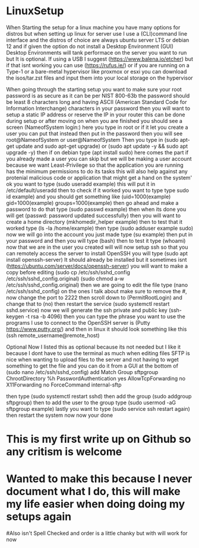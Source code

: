 # LinuxSetup
When Starting the setup for a linux machine you have many options for distros but when setting up linux for server use I use a (CLI)command line interface and the distros of choice are always ubuntu server LTS or debian 12 and if given the option do not install a Desktop Environment (GUI)
Desktop Environments will tank performace on the server you want to run but It is optional. If using a USB I suggest (https://www.balena.io/etcher) but if that isnt working you can use (https://rufus.ie/) or if you are running on a Type-1 or a bare-metal hypervisor like proxmox or esxi you can download the isos/tar.zst files and input them into your local storage on the hypervisor

When going through the starting setup you want to make sure your root password is as secure as it can be per NIST 800-63b the password should be least 8 characters long and having ASCII (American Standard Code for Information Interchange) characters in your password
then you will want to setup a static IP address or reserve the IP in your router this can be done during setup or after
moving on when you are finished you should see a screen (NameofSystem login:) here you type in root or if it let you create a user you can put that instead then put in the password then you will see root@NameofSystem or user@NameofSystem
Then you type in (sudo apt-get update and sudo apt-get upgrade) or (sudo apt update -y && sudo apt upgrade -y) then if on debian type (apt install sudo)
here comes the part if you already made a user you can skip but we will be making a user account because we want Least-Privilege so that the application you are running has the minimum permissions to do its tasks this will also help against any protenial malicious code or application that might get a hand on the system'
ok you want to type (sudo useradd example) this will put it in /etc/default/useradd then to check if it worked you want to type type sudo id example) and you should get something like (uid=1000(example) gid=1000(example) groups=1000(example)
then go ahead and make a password to do that type (sudo passwd example) then when its done you will get (passwd: password updated successfully) then you will want to create a home directory (mkhomedir_helper example) then to test that it worked type (ls -la /home/example) then type (sudo adduser example sudo)
now we will go into the account you just made type (su example) then put in your password and then you will type (bash) then to test it type (whoami)
now that we are in the user you created will will now setup ssh so that you can remotely access the server to install OpenSSH you will type (sudo apt install openssh-server) It should already be installed but it sometimes isnt 
(https://ubuntu.com/server/docs/openssh-server) you will want to make a copy before editing (sudo cp /etc/ssh/sshd_config /etc/ssh/sshd_config.original) (sudo chmod a-w /etc/ssh/sshd_config.original) then we are going to edit the file type (nano /etc/ssh/sshd_config)
on the ones I talk about make sure to remove the #, now change the port to 2222 then scroll down to (PermitRootLogin) and change that to (no)
then restart the service (sudo systemctl restart sshd.service) now we will generate the ssh private and public key (ssh-keygen -t rsa -b 4096) then you can type the phrase you want to use 
the programs I use to connect to the OpenSSH server is (Putty https://www.putty.org/) and then in linux it should look something like this (ssh remote_username@remote_host)

Optional 
Now I listed this as optional because its not needed but I like it because I dont have to use the terminal as much when editing files
SFTP is nice when wanting to upload files to the server and not having to wget something to get the file and you can do it from a GUI
at the bottom of (sudo nano /etc/ssh/sshd_config) add
Match Group sftpgroup
    ChrootDirectory %h
 PasswordAuthentication yes
 AllowTcpForwarding no
 X11Forwarding no
 ForceCommand internal-sftp
 
 then type (sudo systemctl restart sshd) then add the group (sudo addgroup sftpgroup)
 then to add the user to the group type (sudo usermod -aG sftpgroup example)
 lastly you want to  type (sudo service ssh restart again) then restart the system now now your done
 
 # This is my first write up on Github so any critism is welcome
 # Wanted to make this because I never document what I do, this will make my life easier when doing doing my setups again
 #Also isn't Spell  Checked and order is a little chanky but with will work for now
